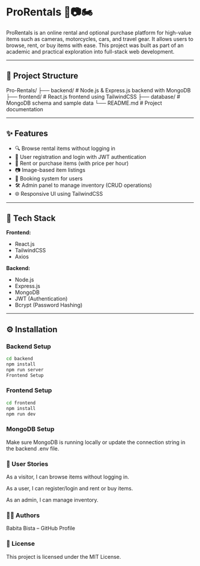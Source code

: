 # ProRentals 🚗📷🏍️

ProRentals is an online rental and optional purchase platform for high-value items such as cameras, motorcycles, cars, and travel gear. It allows users to browse, rent, or buy items with ease. This project was built as part of an academic and practical exploration into full-stack web development.

---

## 📁 Project Structure

Pro-Rentals/
├── backend/ # Node.js & Express.js backend with MongoDB
├── frontend/ # React.js frontend using TailwindCSS
├── database/ # MongoDB schema and sample data
└── README.md # Project documentation


---

## ✨ Features

- 🔍 Browse rental items without logging in
- 🔐 User registration and login with JWT authentication
- 🛒 Rent or purchase items (with price per hour)
- 📷 Image-based item listings
- 🧾 Booking system for users
- 🛠 Admin panel to manage inventory (CRUD operations)
- 🌐 Responsive UI using TailwindCSS

---

## 🔧 Tech Stack

**Frontend:**
- React.js
- TailwindCSS
- Axios

**Backend:**
- Node.js
- Express.js
- MongoDB
- JWT (Authentication)
- Bcrypt (Password Hashing)

---

## ⚙️ Installation

### Backend Setup

```bash
cd backend
npm install
npm run server
Frontend Setup
```
### Frontend Setup

```bash
cd frontend
npm install
npm run dev
```
### MongoDB Setup
Make sure MongoDB is running locally or update the connection string in the backend .env file.

### 👥 User Stories
As a visitor, I can browse items without logging in.

As a user, I can register/login and rent or buy items.

As an admin, I can manage inventory.


### 👩‍💻 Authors
Babita Bista – GitHub Profile

### 📄 License
This project is licensed under the MIT License.

